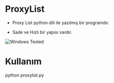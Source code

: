 # ProxyList
 * Proxy List python dili ile yazılmış bir programdır.

 * Sade ve Hızlı bir yapısı vardır.

![Windows Tested](https://i.ibb.co/vJH7x50/Windows-Tested.png "Tested")

# Kullanım 

python proxylist.py
